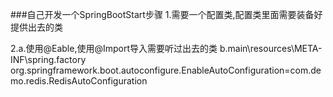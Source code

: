 ###自己开发一个SpringBootStart步骤
1.需要一个配置类,配置类里面需要装备好提供出去的类

2.a.使用@Eable,使用@Import导入需要听过出去的类
  b.main\resources\META-INF\spring.factory
  org.springframework.boot.autoconfigure.EnableAutoConfiguration=com.demo.redis.RedisAutoConfiguration